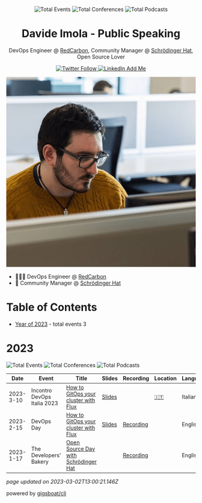 <div align='center'><p><img src="https://img.shields.io/badge/total-3-blue?style=flat-square" alt="Total Events">  <img src="https://img.shields.io/badge/conferences-2-red?style=flat-square" alt="Total Conferences"> <img src="https://img.shields.io/badge/podcasts-1-yellow?style=flat-square" alt="Total Podcasts">   </p>
</div>
  <p align='center'><h1 align='center'>Davide Imola - Public Speaking</h1></p>
<p align='center'>DevOps Engineer @ <a href='https://redcarbon.ai'>RedCarbon</a>, Community Manager @ <a href='https://schrodinger-hat.it'>Schr&ouml;dinger Hat</a>, Open Source Lover</p> <p align='center'><a href='https://twitter.com/DavideImola'><img alt='Twitter Follow' src='https://img.shields.io/twitter/follow/DavideImola?style=social'></a><a href='https://www.linkedin.com/in/davideimola'> <img alt='LinkedIn Add Me' src='https://img.shields.io/badge/-Add&nbsp;Me&nbsp;on&nbsp;LinkedIn-blue?style=flat-square&logo=Linkedin&logoColor=white'></a></p><p align='center'><img width='600px' alt='Davide Imola' src='https://github.com/davideimola/public-speaking/blob/main/static/davideimola.png'></img></p>

 - 👨🏻‍💻 DevOps Engineer @ [RedCarbon](https://redcarbon.ai)
 - 👥 Community Manager @ [Schr&ouml;dinger Hat](https://schrodinger-hat.it)


# Table of Contents


 - [Year of 2023](#2023) - total events 3

# 2023


![Total Events](https://img.shields.io/badge/total-3-blue?style=flat-square)  ![Total Conferences](https://img.shields.io/badge/conferences-2-red?style=flat-square) ![Total Podcasts](https://img.shields.io/badge/podcasts-1-yellow?style=flat-square)   




| Date | Event | Title | Slides | Recording | Location | Language |
| ---- | ----- | ----- | ------ | --------- | -------- | -------- |
| 2023-3-10 | Incontro DevOps Italia 2023 | [How to GitOps your cluster with Flux](pages/2023/2023-03-10.md) | [Slides](https://pitch.com/public/a17cc665-3169-45bd-9df2-6ef696ca62be) |  | [🇮🇹](## "Italy") | Italian |
| 2023-2-15 | DevOps Day | [How to GitOps your cluster with Flux](pages/2023/2023-02-15.md) | [Slides](https://pitch.com/public/a17cc665-3169-45bd-9df2-6ef696ca62be) | [Recording](https://www.youtube.com/live/wli1Vv9f_uw?feature=share&t=11028) |  | English |
| 2023-1-17 | The Developers' Bakery | [Open Source Day with Schrödinger Hat](pages/2023/2023-01-17.md) |  | [Recording](https://thebakery.dev/50/) |  | English |




*page updated on 2023-03-02T13:00:21.146Z*

powered by [gigsboat/cli](https://github.com/gigsboat/cli)